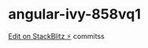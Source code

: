 # angular-ivy-858vq1

[Edit on StackBlitz ⚡️](https://stackblitz.com/edit/angular-ivy-858vq1)
commitss